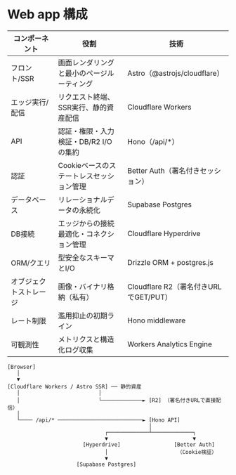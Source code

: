 # Web app 構成

| コンポーネント     | 役割                       | 技術                             |
| ----------- | ------------------------ | ------------------------------ |
| フロント/SSR    | 画面レンダリングと最小のページルーティング    | Astro（@astrojs/cloudflare）     |
| エッジ実行/配信    | リクエスト終端、SSR実行、静的資産配信     | Cloudflare Workers             |
| API         | 認証・権限・入力検証・DB/R2 I/O の集約 | Hono（/api/\*）                  |
| 認証          | Cookieベースのステートレスセッション管理  | Better Auth（署名付きセッション）         |
| データベース      | リレーショナルデータの永続化           | Supabase Postgres              |
| DB接続        | エッジからの接続最適化・コネクション管理     | Cloudflare Hyperdrive          |
| ORM/クエリ     | 型安全なスキーマとI/O             | Drizzle ORM + postgres.js      |
| オブジェクトストレージ | 画像・バイナリ格納（私有）            | Cloudflare R2（署名付きURLでGET/PUT） |
| レート制限       | 濫用抑止の初期ライン               | Hono middleware                |
| 可観測性        | メトリクスと構造化ログ収集            | Workers Analytics Engine       |

```
[Browser]
   │
   ▼
[Cloudflare Workers / Astro SSR] ── 静的資産
   │                         │
   │                         └─────────────► [R2] （署名付きURLで直接配信）
   │
   └──── /api/* ───────────────────────────► [Hono API]
                                             │
                               ┌─────────────┴─────────────┐
                               ▼                           ▼
                        [Hyperdrive]                 [Better Auth]
                               │                      （Cookie検証）
                               ▼
                      [Supabase Postgres]
```

